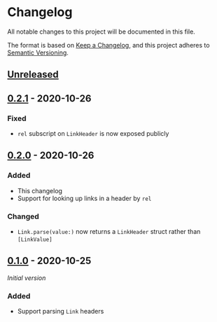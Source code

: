 # Changelog
All notable changes to this project will be documented in this file.

The format is based on [Keep a Changelog](https://keepachangelog.com/en/1.0.0/),
and this project adheres to [Semantic Versioning](https://semver.org/spec/v2.0.0.html).

## [Unreleased]

## [0.2.1] - 2020-10-26
### Fixed
- `rel` subscript on `LinkHeader` is now exposed publicly

## [0.2.0] - 2020-10-26
### Added
- This changelog
- Support for looking up links in a header by `rel`
### Changed
- `Link.parse(value:)` now returns a `LinkHeader` struct rather than `[LinkValue]`

## [0.1.0] - 2020-10-25
_Initial version_
### Added
- Support parsing `Link` headers

[Unreleased]: https://github.com/DWRSSwift/HTTPHeaderParser/compare/0.2.1...HEAD
[0.2.1]: https://github.com/DWRSSwift/HTTPHeaderParser/compare/0.2.0...0.2.1
[0.2.0]: https://github.com/DWRSSwift/HTTPHeaderParser/compare/0.1.0...0.2.0
[0.1.0]: https://github.com/DWRSSwift/HTTPHeaderParser/releases/tag/0.1.0
